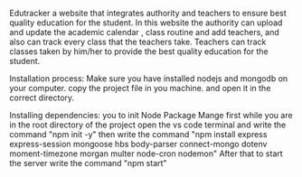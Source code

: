 Edutracker a website that integrates authority and teachers to ensure best quality
education for the student. In this website the authority can upload and update the
academic calendar , class routine and add teachers, and also can track every class that the
teachers take.
Teachers can track classes taken by him/her to provide the best quality education for the
student.

Installation process: Make sure you have installed nodejs and mongodb on your computer.
copy the project file in you machine. and open it in the correct directory.

Installing dependencies: you to init Node Package Mange first 
while you are in the root directory of the project open the vs code terminal and write the command "npm init -y"
then write the command "npm install express express-session mongoose hbs body-parser connect-mongo dotenv moment-timezone morgan multer node-cron nodemon"
After that to start the server write the command "npm start"


